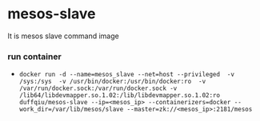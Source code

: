 # mesos-slave
It is mesos slave command image


### run container

- `docker run -d --name=mesos_slave --net=host --privileged  -v /sys:/sys  -v /usr/bin/docker:/usr/bin/docker:ro  -v /var/run/docker.sock:/var/run/docker.sock -v /lib64/libdevmapper.so.1.02:/lib/libdevmapper.so.1.02:ro  duffqiu/mesos-slave --ip=<mesos_ip> --containerizers=docker --work_dir=/var/lib/mesos/slave --master=zk://<mesos_ip>:2181/mesos`
